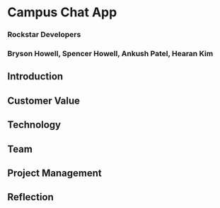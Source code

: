 # Campus Chat App

### Rockstar Developers

### Bryson Howell, Spencer Howell, Ankush Patel, Hearan Kim

## Introduction



## Customer Value


## Technology


## Team


## Project Management


## Reflection
